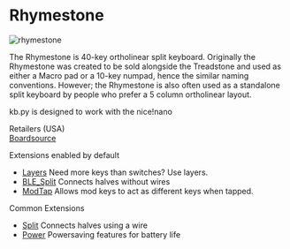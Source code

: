 # Rhymestone

![rhymestone](https://boardsource.imgix.net/0968c21e-ed0c-47ec-ae5e-511ec6eb3bd2.jpg?raw=true)

The Rhymestone is 40-key ortholinear split keyboard. Originally the Rhymestone was created to be sold alongside the Treadstone and used as either a Macro pad or a 10-key numpad, hence the similar naming conventions. However; the Rhymestone is also often used as a standalone split keyboard by people who prefer a 5 column ortholinear layout.

kb.py is designed to work with the nice!nano

Retailers (USA)  
[Boardsource](https://boardsource.xyz/store/5ecb6aee86879c9a0c22da89)  

Extensions enabled by default  
- [Layers](/docs/layers.md) Need more keys than switches? Use layers.
- [BLE_Split](/docs/split_keyboards.md) Connects halves without wires
- [ModTap](/docs/modtap.md) Allows mod keys to act as different keys when tapped.

Common Extensions
- [Split](/docs/split_keyboards.md) Connects halves using a wire
- [Power](/docs/power.md) Powersaving features for battery life
